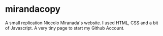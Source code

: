 # mirandacopy
A small replication Niccolo Miranada's website. I used HTML, CSS and a bit of Javascript. A very tiny page to start my Github Account. 
